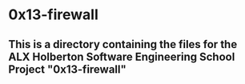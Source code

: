 # 0x13-firewall
## This is a directory containing the files for the ALX Holberton Software Engineering School Project "0x13-firewall"


